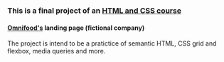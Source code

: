 ### This is a final project of an [HTML and CSS course](https://www.udemy.com/course/design-and-develop-a-killer-website-with-html5-and-css3/)

#### [Omnifood's](https://omnifood-hert.netlify.app/) landing page (fictional company) 

The project is intend to be a pratictice of semantic HTML, CSS grid and flexbox, media queries and more.
